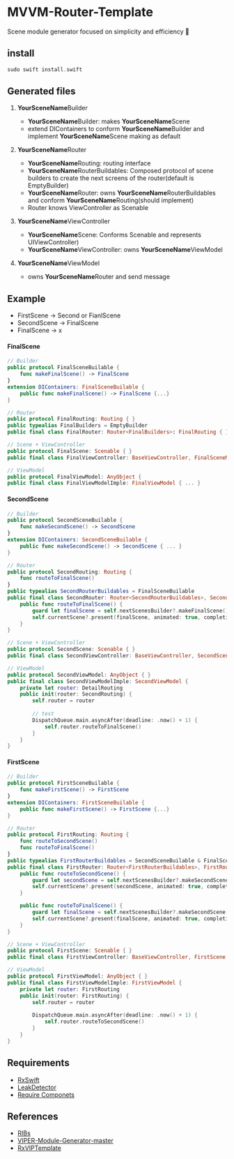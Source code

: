 # MVVM-Router-Template
Scene module generator focused on simplicity and efficiency 🤪


## install

```swift
sudo swift install.swift
```



## Generated files

1. **YourSceneName**Builder

   - **YourSceneName**Builder: makes **YourSceneName**Scene
   - extend DIContainers to conform **YourSceneName**Builder and implement **YourSceneName**Scene making as default

2. **YourSceneName**Router

   - **YourSceneName**Routing: routing interface
   - **YourSceneName**RouterBuildables: Composed protocol of scene builders to create the next screens of the router(default is EmptyBuilder)
   - **YourSceneName**Router: owns **YourSceneName**RouterBuildables and conform **YourSceneName**Routing(should implement)
   - Router knows ViewController as Scenable

3. **YourSceneName**ViewController

   - **YourSceneName**Scene: Conforms Scenable and represents UIViewController)
   - **YourSceneName**ViewController: owns **YourSceneName**ViewModel

4. **YourSceneName**ViewModel

   - owns **YourSceneName**Router and send message

     

## Example

- FirstScene -> Second or FianlScene
- SecondScene -> FinalScene
- FinalScene -> x

#### FinalScene

```swift
// Builder
public protocol FinalSceneBuilable {
    func makeFinalScene() -> FinalScene
}
extension DIContainers: FinalSceneBuilable {
    public func makeFinalScene() -> FinalScene {...}
}

// Router
public protocol FinalRouting: Routing { }
public typealias FinalBuilders = EmptyBuilder
public final class FinalRouter: Router<FinalBuilders>: FinalRouting { }

// Scene + ViewController
public protocol FinalScene: Scenable { }
public final class FinalViewController: BaseViewController, FinalSceneMainTabScene { ... }

// ViewModel
public protocol FinalViewModel: AnyObject {
public final class FinalViewModelImple: FinalViewModel { ... }

```

#### SecondScene

```swift
// Builder
public protocol SecondSceneBuilable {
    func makeSecondScene() -> SecondScene
}
extension DIContainers: SecondSceneBuilable {
    public func makeSecondScene() -> SecondScene { ... }
}

// Router
public protocol SecondRouting: Routing {
    func routeToFinalScene()
}
public typealias SecondRouterBuildables = FinalSceneBuilable
public final class SecondRouter: Router<SecondRouterBuildables>, SecondRouting {
    public func routeToFinalScene() {
        guard let finalScene = self.nextScenesBuilder?.makeFinalScene() else { return }
        self.currentScene?.present(finalScene, animated: true, completion: nil)
    }
}

// Scene + ViewController
public protocol SecondScene: Scenable { }
public final class SecondViewController: BaseViewController, SecondScene { ... }

// ViewModel
public protocol SecondViewModel: AnyObject { }
public final class SecondViewModelImple: SecondViewModel {
    private let router: DetailRouting
    public init(router: SecondRouting) {
        self.router = router
        
        // test
        DispatchQueue.main.asyncAfter(deadline: .now() + 1) {
            self.router.routeToFinalScene()
        }
    }
}

```

#### FirstScene

```swift
// Builder
public protocol FirstSceneBuilable {
    func makeFirstScene() -> FirstScene
}
extension DIContainers: FirstSceneBuilable {
    public func makeFirstScene() -> FirstScene {...}
}

// Router
public protocol FirstRouting: Routing {
    func routeToSecondScene()
    func routeToFinalScene()
}
public typealias FirstRouterBuildables = SecondSceneBuilable & FinalSceneBuilable
public final class FirstRouter: Router<FirstRouterBuildables>, FirstRouting {
    public func routeToSecondScene() {
        guard let secondScene = self.nextScenesBuilder?.makeSecondScene() else { return }
        self.currentScene?.present(secondScene, animated: true, completion: nil)
    }

    public func routeToFinalScene() {
        guard let finalScene = self.nextScenesBuilder?.makeSecondScene() else { return }
        self.currentScene?.present(finalScene, animated: true, completion: nil)
    }
}

// Scene + ViewController
public protocol FirstScene: Scenable { }
public final class FirstViewController: BaseViewController, FirstScene { ... }

// ViewModel
public protocol FirstViewModel: AnyObject { }
public final class FirstViewModelImple: FirstViewModel {
    private let router: FirstRouting
    public init(router: FirstRouting) {
        self.router = router
        
        DispatchQueue.main.asyncAfter(deadline: .now() + 1) {
            self.router.routeToSecondScene()
        }
    }
}
```

## Requirements

- [RxSwift](https://github.com/ReactiveX/RxSwift)
- [LeakDetector](https://github.com/uber/RIBs/blob/master/ios/RIBs/Classes/LeakDetector/LeakDetector.swift)
- [Require Componets](https://github.com/sudopark/MVVM-Router-Template/tree/master/Require%20Componets)
    

## References

- [RIBs](https://github.com/uber/RIBs)
- [VIPER-Module-Generator-master](https://github.com/Kaakati/VIPER-Module-Generator)
- [RxVIPTemplate](https://github.com/GeekTree0101/RxVIPTemplate)

